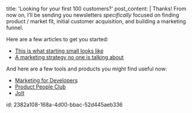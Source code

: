 title: 'Looking for your first 100 customers?'
post_content: |
  Thanks! From now on, I’ll be sending you newsletters <em>specifically </em>focused on finding product / market fit, initial customer acquisition, and building a marketing funnel.
  
  Here are a few articles to get you started:
  
  <ul>
      <li><a href="https://justinjackson.ca/rockstar/">This is what starting small looks like</a></li>
      <li><a href="https://youtu.be/5rlG14c40oQ">A marketing strategy no one is talking about</a></li>
  </ul>
  
  And here are a few tools and products you might find useful now:
  
  <ul>
      <li><a href="https://devmarketing.xyz/">Marketing for Developers</a></li>
      <li><a href="https://productpeople.club">Product People Club</a></li>
      <li><a href="https://justinjackson.ca/jolt">Jolt</a></li>
  </ul>
id: 2382a108-168a-4d00-bbac-52d445aeb336
